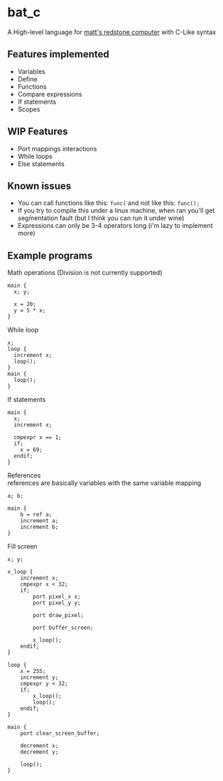 # bat_c
A High-level language for [matt's redstone computer](https://github.com/mattbatwings/BatPU-2) with C-Like syntax
## Features implemented
- Variables
- Define
- Functions
- Compare expressions
- If statements
- Scopes
## WIP Features
- Port mappings interactions
- While loops
- Else statements
## Known issues
- You can call functions like this: ```func(``` and not like this: ```func();```
- If you try to compile this under a linux machine, when ran you'll get segmentation fault (but I think you can run it under wine)
- Expressions can only be 3-4 operators long (i'm lazy to implement more)
## Example programs
Math operations (Division is not currently supported)
```
main {
  x; y;

  x = 20;
  y = 5 * x;
}
```
While loop
```
x;
loop {
  increment x;
  loop();
}
main {
  loop();
}
```
If statements
```
main {
  x;
  increment x;

  cmpexpr x == 1;
  if;
    x = 69;
  endif;
}
```
References<br>
references are basically variables with the same variable mapping
```
a; b;

main {
	b = ref a;
	increment a;
	increment b;
}
```
Fill screen
```
x; y;

x_loop {
	increment x;
	cmpexpr x < 32;
	if;
		port pixel_x x;
		port pixel_y y;

		port draw_pixel;

		port buffer_screen;

		x_loop();
	endif;
}

loop {
	x = 255;
	increment y;
	cmpexpr y < 32;
	if;
		x_loop();
		loop();
	endif;
}

main {
	port clear_screen_buffer;

	decrement x;
	decrement y;

	loop();
}
```
